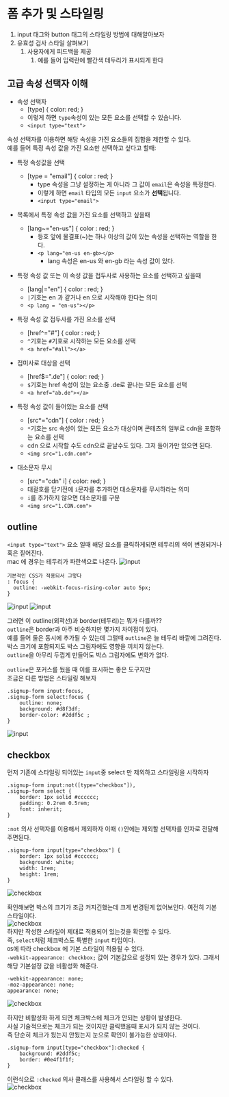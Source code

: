# 폼 추가 및 스타일링
1. input 태그와 button 태그의 스타일링 방법에 대해알아보자  
2. 유효성 검사 스타일 살펴보기
   1. 사용자에게 피드백을 제공
      1. 예를 들어 입력란에 빨간색 테두리가 표시되게 한다 
  
## 고급 속성 선택자 이해
* 속성 선택자
  * [type] { color: red; }
  * 이렇게 하면 `type`속성이 있는 모든 요소를 선택할 수 있습니다.
  * `<input type="text">`
  
속성 선택자를 이용하면 해당 속성을 가진 요소들의 집합을 제한할 수 있다.  
예를 들어 특정 속성 값을 가진 요소만 선택하고 싶다고 할때:  
* 특정 속성값을 선택
  * [type = "email"] { color : red; }
    * type 속성을 그냥 설정하는 게 아니라 그 값이 `email`은 속성을 특정한다.
    * 이렇게 하면 `email` 타입의 모든 `input` 요소가 **선택**됩니다.
    * `<input type="email">`
  
* 목록에서 특정 속성 값을 가진 요소를 선택하고 싶을때
  * [lang~="en-us"] { color : red; }
    * 등호 앞에 물결표(~)는 하나 이상의 값이 있는 속성을 선택하는 역할을 한다.
    * `<p lang="en-us en-gb></p>`
      * lang 속성은 en-us 와 en-gb 라는 속성 값이 있다.
  
* 특정 속성 값 또는 이 속성 값을 접두사로 사용하는 요소를 선택하고 싶을때
  * [lang|="en"] { color : red; }
  * `|`기호는 en 과 같거나 en 으로 시작해야 한다는 의미
  * `<p lang = "en-us"></p>`
  
* 특정 속성 값 접두사를 가진 요소를 선택
  * [href^="#"] { color : red; }
  * `^`기호는 `#`기호로 시작하는 모든 요소를 선택
  * `<a href="#all"></a>`
  
* 접미사로 대상을 선택
  * [href$=".de"] { color: red; }
  * `$`기호는 href 속성이 있는 요소중 .de로 끝나는 모든 요소를 선택
  * `<a href="ab.de"></a>`
  
* 특정 속성 값이 들어있는 요소를 선택
  * [src*="cdn"] { color : red; }
  * `*`기호는 src 속성이 있는 모든 요소가 대상이며 콘테츠의 일부로 cdn을 포함하는 요소를 선택
  * cdn 으로 시작할 수도 cdn으로 끝날수도 있다. 그저 들어가만 있으면 된다.
  * `<img src="1.cdn.com">`
  
* 대소문자 무시
  * [src*="cdn" i] { color: red; }
  * 대괄호를 닫기전에 `i`문자를 추가하면 대소문자를 무시하라는 의미
  * `i`를 추가하지 않으면 대소문자를 구분
  * `<img src="1.CDN.com">`


## outline
`<input type="text">` 요소 일때 해당 요소를 클릭하게되면 테두리의 색이 변경되거나 혹은 짙어진다.    
mac 에 경우는 테두리가 파란색으로 나온다.
![input](form_style/3.input.png)  
```
기본적인 CSS가 적용되서 그렇다
: focus {
  outline: -webkit-focus-rising-color auto 5px;
}
```
![input](form_style/input.png)
![input](form_style/1.input.png)  
  
그러면 이 outline(외곽선)과 border(테두리)는 뭐가 다를까??  
`outline`은 border과 아주 비슷하지만 몇가지 차이점이 있다.  
예를 들어 둘은 동시에 추가될 수 있는데 그럴때 `outline`은 늘 테두리 바깥에 그려진다.  
박스 크기에 포함되지도 박스 그림자에도 영향을 끼치지 않는다.  
`outline`을 아무리 두껍게 만들어도 박스 그림자에도 변화가 없다.
  
`outline`은 포커스를 뒀을 때 이를 표시하는 좋은 도구지만  
조금은 다른 방법은 스타일링 해보자  
```
.signup-form input:focus,
.signup-form select:focus {
    outline: none;
    background: #d8f3df;
    border-color: #2ddf5c ;
}
```
![input](form_style/4.input.png)  
  
## checkbox
먼저 기존에 스타일링 되어있는 `input`중 select 만 제외하고 스타일링을 시작하자
```
.signup-form input:not([type="checkbox"]),
.signup-form select {
    border: 1px solid #cccccc;
    padding: 0.2rem 0.5rem;
    font: inherit;
}
```
`:not` 의사 선택자를 이용해서 제외하자 이때 `()`안에는 제외할 선택자를 인자로 전달해 주면된다.  
```
.signup-form input[type="checkbox"] {
    border: 1px solid #cccccc;
    background: white;
    width: 1rem;
    height: 1rem;
}
```
![checkbox](form_style/checkbox.png)  
  
확인해보면 박스의 크기가 조금 커지긴했는데 크게 변경된게 없어보인다. 여전히 기본 스타일이다.   
![checkbox](form_style/1.checkbox.png)  
하지만 작성한 스타일이 제대로 적용되어 있는것을 확인할 수 있다.  
즉, `select`처럼 체크박스도 특별한 `input` 타입이다.  
`OS`에 따라 checkbox 에 기본 스타일이 적용될 수 있다.  
`-webkit-appearance: checkbox;` 값이 기본값으로 설정되 있는 경우가 있다. 
그래서 해당 기본설정 값을 비활성화 해준다.
```
-webkit-appearance: none;
-moz-appearance: none;
appearance: none;
```  
![checkbox](form_style/2.checkbox.png)  

하지만 비활성화 하게 되면 체크박스에 체크가 안되는 상황이 발생한다.  
사실 기술적으로는 체크가 되는 것이지만 클릭했을때 표시가 되지 않는 것이다.  
즉 단순히 체크가 됬는지 안됬는지 눈으로 확인이 불가능한 상태이다.  
```
.signup-form input[type="checkbox"]:checked {
    background: #2ddf5c;
    border: #0e4f1f1f;
}
```
이런식으로 `:checked` 의사 클래스를 사용해서 스타일링 할 수 있다.  
![checkbox](form_style/3.checkbox.png)  